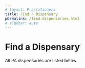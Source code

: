 ```yaml
---
# layout: Practitioners
title: Find a Dispensary
pDrmalink: /find-dispensaries.html
# sidebar: auto
---
```


# Find a Dispensary
All PA dispensaries are listed below.
<!-- Search for a medical marijuana dispensary in Pennsylvania using the filters below. -->

<Dispensaries />
